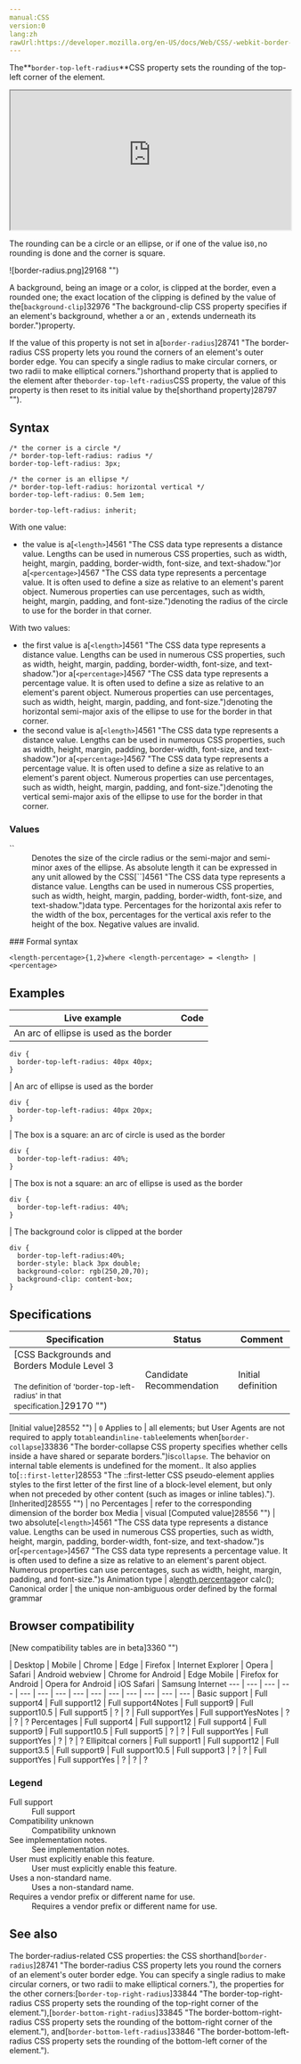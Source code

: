 ```yaml
---
manual:CSS
version:0
lang:zh
rawUrl:https://developer.mozilla.org/en-US/docs/Web/CSS/-webkit-border-top-left-radius
---
```






The**`border-top-left-radius`**CSS property sets the rounding of the top-left corner of the element.

<iframe src='https://interactive-examples.mdn.mozilla.net/pages/css/border-top-left-radius.html' width='100%' height='250'></iframe>


The rounding can be a circle or an ellipse, or if one of the value is`0,`no rounding is done and the corner is square.

![border-radius.png]29168 "")


A background, being an image or a color, is clipped at the border, even a rounded one; the exact location of the clipping is defined by the value of the[`background-clip`]32976 "The background-clip CSS property specifies if an element's background, whether a <color> or an <image>, extends underneath its border.")property.

If the value of this property is not set in a[`border-radius`]28741 "The border-radius CSS property lets you round the corners of an element's outer border edge. You can specify a single radius to make circular corners, or two radii to make elliptical corners.")shorthand property that is applied to the element after the`border-top-left-radius`CSS property, the value of this property is then reset to its initial value by the[shorthand property]28797 "").

## Syntax<a name="Syntax"></a>

```
/* the corner is a circle */
/* border-top-left-radius: radius */
border-top-left-radius: 3px;

/* the corner is an ellipse */
/* border-top-left-radius: horizontal vertical */
border-top-left-radius: 0.5em 1em;

border-top-left-radius: inherit;
```


With one value:


* the value is a[`<length>`]4561 "The <length> CSS data type represents a distance value. Lengths can be used in numerous CSS properties, such as width, height, margin, padding, border-width, font-size, and text-shadow.")or a[`<percentage>`]4567 "The <percentage> CSS data type represents a percentage value. It is often used to define a size as relative to an element's parent object. Numerous properties can use percentages, such as width, height, margin, padding, and font-size.")denoting the radius of the circle to use for the border in that corner.


With two values:


* the first value is a[`<length>`]4561 "The <length> CSS data type represents a distance value. Lengths can be used in numerous CSS properties, such as width, height, margin, padding, border-width, font-size, and text-shadow.")or a[`<percentage>`]4567 "The <percentage> CSS data type represents a percentage value. It is often used to define a size as relative to an element's parent object. Numerous properties can use percentages, such as width, height, margin, padding, and font-size.")denoting the horizontal semi-major axis of the ellipse to use for the border in that corner.
* the second value is a[`<length>`]4561 "The <length> CSS data type represents a distance value. Lengths can be used in numerous CSS properties, such as width, height, margin, padding, border-width, font-size, and text-shadow.")or a[`<percentage>`]4567 "The <percentage> CSS data type represents a percentage value. It is often used to define a size as relative to an element's parent object. Numerous properties can use percentages, such as width, height, margin, padding, and font-size.")denoting the vertical semi-major axis of the ellipse to use for the border in that corner.

### Values<a name="Values"></a>
<dl><dt id=''>`<length-percentage>`</dt><dd>Denotes the size of the circle radius or the semi-major and semi-minor axes of the ellipse. As absolute length it can be expressed in any unit allowed by the CSS[`<length>`]4561 "The <length> CSS data type represents a distance value. Lengths can be used in numerous CSS properties, such as width, height, margin, padding, border-width, font-size, and text-shadow.")data type. Percentages for the horizontal axis refer to the width of the box, percentages for the vertical axis refer to the height of the box. Negative values are invalid.</dd></dl>
### Formal syntax<a name="Formal_syntax"></a>

```
<length-percentage>{1,2}where <length-percentage> = <length> | <percentage>
```

## Examples<a name="Examples"></a>

Live example | Code 
 ---  |  ---  | 
 | An arc of ellipse is used as the border
```
div {
  border-top-left-radius: 40px 40px;
}
``` 
 | An arc of ellipse is used as the border
```
div {
  border-top-left-radius: 40px 20px;
}
``` 
 | The box is a square: an arc of circle is used as the border
```
div {
  border-top-left-radius: 40%;
}
``` 
 | The box is not a square: an arc of ellipse is used as the border
```
div {
  border-top-left-radius: 40%;
}
``` 
 | The background color is clipped at the border
```
div {
  border-top-left-radius:40%;
  border-style: black 3px double;
  background-color: rgb(250,20,70);
  background-clip: content-box;
}
``` 


## Specifications<a name="Specifications"></a>

Specification | Status | Comment 
 ---  |  ---  |  ---  | 
[CSS Backgrounds and Borders Module Level 3<br></br><small>The definition of &#39;border-top-left-radius&#39; in that specification.</small>]29170 "") | Candidate Recommendation | Initial definition 


[Initial value]28552 "") | `0` 
Applies to | all elements; but User Agents are not required to apply to`table`and`inline-table`elements when[`border-collapse`]33836 "The border-collapse CSS property specifies whether cells inside a <table> have shared or separate borders.")is`collapse`. The behavior on internal table elements is undefined for the moment.. It also applies to[`::first-letter`]28553 "The ::first-letter CSS pseudo-element applies styles to the first letter of the first line of a block-level element, but only when not preceded by other content (such as images or inline tables)."). 
[Inherited]28555 "") | no 
Percentages | refer to the corresponding dimension of the border box 
Media | visual 
[Computed value]28556 "") | two absolute[`<length>`]4561 "The <length> CSS data type represents a distance value. Lengths can be used in numerous CSS properties, such as width, height, margin, padding, border-width, font-size, and text-shadow.")s or[`<percentage>`]4567 "The <percentage> CSS data type represents a percentage value. It is often used to define a size as relative to an element's parent object. Numerous properties can use percentages, such as width, height, margin, padding, and font-size.")s 
Animation type | a[length](%4561#Interpolation "Values of the <length> CSS data type are interpolated as real, floating-point numbers."),[percentage](%4567#Interpolation "Values of the <percentage> CSS data type are interpolated as real, floating-point numbers.")or calc(); 
Canonical order | the unique non-ambiguous order defined by the formal grammar 


## Browser compatibility<a name="Browser_compatibility"></a>
[New compatibility tables are in beta<i></i>]3360 "")

 | <abbr>Desktop<i></i></abbr> | <abbr>Mobile<i></i></abbr> 
 | <abbr>Chrome<i></i></abbr> | <abbr>Edge<i></i></abbr> | <abbr>Firefox<i></i></abbr> | <abbr>Internet Explorer<i></i></abbr> | <abbr>Opera<i></i></abbr> | <abbr>Safari<i></i></abbr> | <abbr>Android webview<i></i></abbr> | <abbr>Chrome for Android<i></i></abbr> | <abbr>Edge Mobile<i></i></abbr> | <abbr>Firefox for Android<i></i></abbr> | <abbr>Opera for Android<i></i></abbr> | <abbr>iOS Safari<i></i></abbr> | <abbr>Samsung Internet<i></i></abbr> 
 ---  |  ---  |  ---  |  ---  |  ---  |  ---  |  ---  |  ---  |  ---  |  ---  |  ---  |  ---  |  ---  |  ---  | 
Basic support | <abbr>Full support</abbr>4 | <abbr>Full support</abbr>12 | <abbr>Full support</abbr>4<abbr>Notes<i></i></abbr> | <abbr>Full support</abbr>9 | <abbr>Full support</abbr>10.5 | <abbr>Full support</abbr>5 | <abbr>?</abbr> | <abbr>?</abbr> | <abbr>Full support</abbr>Yes | <abbr>Full support</abbr>Yes<abbr>Notes<i></i></abbr> | <abbr>?</abbr> | <abbr>?</abbr> | <abbr>?</abbr> 
Percentages | <abbr>Full support</abbr>4 | <abbr>Full support</abbr>12 | <abbr>Full support</abbr>4 | <abbr>Full support</abbr>9 | <abbr>Full support</abbr>10.5 | <abbr>Full support</abbr>5 | <abbr>?</abbr> | <abbr>?</abbr> | <abbr>Full support</abbr>Yes | <abbr>Full support</abbr>Yes | <abbr>?</abbr> | <abbr>?</abbr> | <abbr>?</abbr> 
Ellipitcal corners | <abbr>Full support</abbr>1 | <abbr>Full support</abbr>12 | <abbr>Full support</abbr>3.5 | <abbr>Full support</abbr>9 | <abbr>Full support</abbr>10.5 | <abbr>Full support</abbr>3 | <abbr>?</abbr> | <abbr>?</abbr> | <abbr>Full support</abbr>Yes | <abbr>Full support</abbr>Yes | <abbr>?</abbr> | <abbr>?</abbr> | <abbr>?</abbr> 


### Legend<a name="Legend"></a>
<dl><dt id=''><abbr>Full support</abbr></dt><dd>Full support</dd><dt id=''><abbr>Compatibility unknown</abbr></dt><dd>Compatibility unknown</dd><dt id=''><abbr>See implementation notes.<i></i></abbr></dt><dd>See implementation notes.</dd><dt id=''><abbr>User must explicitly enable this feature.<i></i></abbr></dt><dd>User must explicitly enable this feature.</dd><dt id=''><abbr>Uses a non-standard name.<i></i></abbr></dt><dd>Uses a non-standard name.</dd><dt id=''><abbr>Requires a vendor prefix or different name for use.<i></i></abbr></dt><dd>Requires a vendor prefix or different name for use.</dd></dl>





## See also<a name="See_also"></a>






The border-radius-related CSS properties: the CSS shorthand[`border-radius`]28741 "The border-radius CSS property lets you round the corners of an element's outer border edge. You can specify a single radius to make circular corners, or two radii to make elliptical corners."), the properties for the other corners:[`border-top-right-radius`]33844 "The border-top-right-radius CSS property sets the rounding of the top-right corner of the element."),[`border-bottom-right-radius`]33845 "The border-bottom-right-radius CSS property sets the rounding of the bottom-right corner of the element."), and[`border-bottom-left-radius`]33846 "The border-bottom-left-radius CSS property sets the rounding of the bottom-left corner of the element.").




